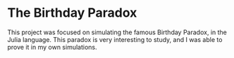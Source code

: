 # The Birthday Paradox
This project was focused on simulating the famous Birthday Paradox, in the Julia language. This paradox is very interesting to study, and I was able to prove it in my own simulations.
